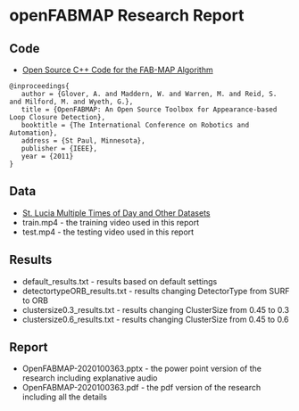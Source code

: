 # openFABMAP Research Report

## Code
* [Open Source C++ Code for the FAB-MAP Algorithm](https://github.com/arrenglover/openfabmap)
```
@inproceedings{
   author = {Glover, A. and Maddern, W. and Warren, M. and Reid, S. and Milford, M. and Wyeth, G.},
   title = {OpenFABMAP: An Open Source Toolbox for Appearance-based Loop Closure Detection},
   booktitle = {The International Conference on Robotics and Automation},
   address = {St Paul, Minnesota},
   publisher = {IEEE},
   year = {2011}
}
```

## Data

* [St. Lucia Multiple Times of Day and Other Datasets](https://github.com/arrenglover/openfabmap/wiki/Datasets)
* train.mp4 - the training video used in this report
* test.mp4 - the testing video used in this report

## Results

* default_results.txt - results based on default settings
* detectortypeORB_results.txt - results changing DetectorType from SURF to ORB
* clustersize0.3_results.txt - results changing ClusterSize from 0.45 to 0.3
* clustersize0.6_results.txt - results changing ClusterSize from 0.45 to 0.6

## Report

* OpenFABMAP-2020100363.pptx - the power point version of the research including explanative audio
* OpenFABMAP-2020100363.pdf - the pdf version of the research including all the details